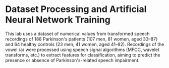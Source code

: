 # Dataset Processing and Artificial Neural Network Training

This lab uses a dataset of numerical values from transformed speech recordings of 188 Parkinson's patients (107 men, 81 women, aged 33–87) and 64 healthy controls (23 men, 41 women, aged 41–82). Recordings of the vowel /a/ were processed using speech signal algorithms (MFCC, wavelet transforms, etc.) to extract features for classification, aiming to predict the presence or absence of Parkinson's-related speech impairment.
